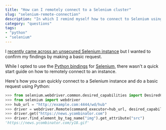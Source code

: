 ```yaml
---
title: "How can I remotely connect to a Selenium cluster"
slug: "selenium-remote-connection"
description: "In which I remind myself how to connect to Selenium using Python"
category: "questions"
tags:
- "python"
- "selenium"
---
```


I [recently came across an unsecured Selenium instance](https://twitter.com/sentreh/status/1435772900917735425) but I wanted to confirm my findings by making a basic request.

While I opted to use the [Python bindings](https://pypi.org/project/selenium/) for [Selenium](https://www.selenium.dev/), there wasn't a quick start guide on how to remotely connect to an instance.

Here's how you can quickly connect to a Selenium instance and do a basic request using Python:

```python
>>> from selenium.webdriver.common.desired_capabilities import DesiredCapabilities
>>> from selenium import webdriver
>>> hub_url = "http://example.com:4444/wd/hub"
>>> driver = webdriver.Remote(command_executor=hub_url, desired_capabilities=DesiredCapabilities.CHROME)
>>> driver.get("https://news.ycombinator.com")
>>> driver.find_element_by_tag_name("img").get_attribute("src")
'https://news.ycombinator.com/y18.gif'
```
